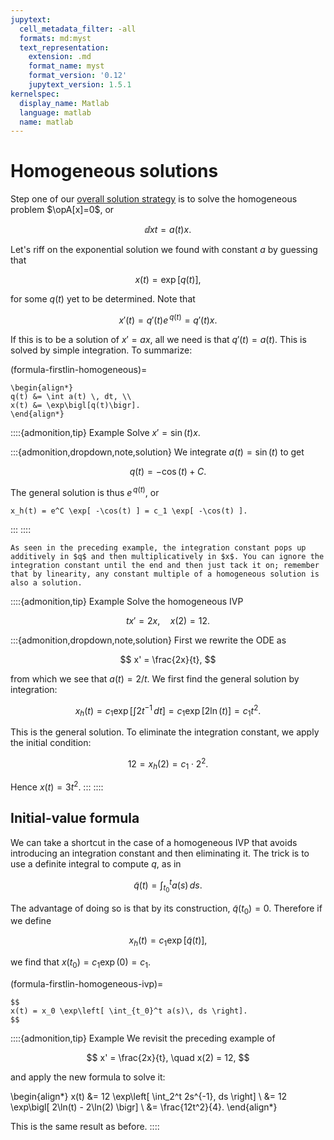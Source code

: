 ```yaml
---
jupytext:
  cell_metadata_filter: -all
  formats: md:myst
  text_representation:
    extension: .md
    format_name: myst
    format_version: '0.12'
    jupytext_version: 1.5.1
kernelspec:
  display_name: Matlab
  language: matlab
  name: matlab
---
```

# Homogeneous solutions

Step one of our [overall solution strategy](algorithm-firstlin-solve) is to solve the homogeneous problem $\opA[x]=0$, or

$$
\dd{x}{t} = a(t) x.
$$

Let's riff on the exponential solution we found with constant $a$ by guessing that

$$
x(t) = \exp\bigl[q(t)\bigr],
$$

for some $q(t)$ yet to be determined. Note that 

$$
x'(t) = q'(t) e^{\,q(t)} = q'(t) x.
$$

If this is to be a solution of $x'=ax$, all we need is that $q'(t)=a(t)$. This is solved by simple integration. To summarize:

(formula-firstlin-homogeneous)=

````{proof:formula} Solution of $x'=a(t)x$
\begin{align*}
q(t) &= \int a(t) \, dt, \\
x(t) &= \exp\bigl[q(t)\bigr].
\end{align*}
````

::::{admonition,tip} Example
Solve $x'=\sin(t) x$. 


:::{admonition,dropdown,note,solution}
We integrate $a(t)=\sin(t)$ to get 

$$
q(t) = -\cos(t)+C.
$$

The general solution is thus $e^{\,q(t)}$, or 

```{math}
x_h(t) = e^C \exp[ -\cos(t) ] = c_1 \exp[ -\cos(t) ].
```
:::
::::

```{note}
As seen in the preceding example, the integration constant pops up additively in $q$ and then multiplicatively in $x$. You can ignore the integration constant until the end and then just tack it on; remember that by linearity, any constant multiple of a homogeneous solution is also a solution.
```

::::{admonition,tip} Example
Solve the homogeneous IVP

$$
t x' = 2x, \quad x(2) = 12.
$$

:::{admonition,dropdown,note,solution}
First we rewrite the ODE as 

$$
x' = \frac{2x}{t},
$$

from which we see that $a(t)=2/t$. We first find the general solution by integration:

$$
x_h(t) = c_1 \exp\left[ \int 2t^{-1}\, dt \right] = c_1 \exp\bigl[2\ln(t)\bigr] = c_1 t^2.
$$

This is the general solution. To eliminate the integration constant, we apply the initial condition:

$$
12 = x_h(2) = c_1\cdot 2^2.
$$

Hence $x(t) = 3t^2$.
:::
::::

## Initial-value formula

We can take a shortcut in the case of a homogeneous IVP that avoids introducing an integration constant and then eliminating it. The trick is to use a definite integral to compute $q$, as in

$$
\tilde{q}(t) = \int_{t_0}^t a(s)\, ds.
$$

The advantage of doing so is that by its construction, $\tilde{q}(t_0)=0$. Therefore if we define

$$
x_h(t)= c_1\exp\bigl[\tilde{q}(t)\bigr],
$$

we find that $x(t_0)=c_1\exp(0)=c_1$.

(formula-firstlin-homogeneous-ivp)=

````{proof:formula} Solution of $x' = a(t)x,$ $x(t_0)=x_0$
$$
x(t) = x_0 \exp\left[ \int_{t_0}^t a(s)\, ds \right].
$$
````

::::{admonition,tip} Example
We revisit the preceding example of

$$
x' = \frac{2x}{t}, \quad x(2) = 12,
$$

and apply the new formula to solve it:

\begin{align*}
x(t) &= 12 \exp\left[ \int_2^t 2s^{-1}\, ds \right] \\ 
&= 12 \exp\bigl[ 2\ln(t) - 2\ln(2) \bigr] \\ 
&= \frac{12t^2}{4}.
\end{align*}

This is the same result as before.
::::
